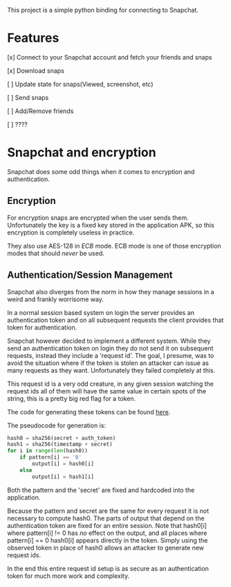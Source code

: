 This project is a simple python binding for connecting to Snapchat.

Features
=========

[x] Connect to your Snapchat account and fetch your friends and snaps

[x] Download snaps

[ ] Update state for snaps(Viewed, screenshot, etc)

[ ] Send snaps

[ ] Add/Remove friends

[ ] ????

Snapchat and encryption
=======================

Snapchat does some odd things when it comes to encryption and authentication.

Encryption
-----------------------

For encryption snaps are encrypted when the user sends them.
Unfortunately the key is a fixed key stored in the application APK,
so this encryption is completely useless in practice.

They also use AES-128 in _ECB_ mode. ECB mode is one of those encryption modes
that should _never_ be used.


Authentication/Session Management
---------------------------------

Snapchat also diverges from the norm in how they manage sessions in a weird and frankly worrisome way.

In a normal session based system on login the server provides an authentication token and on all subsequent requests
the client provides that token for authentication.

Snapchat however decided to implement a different system. While they send an authentication token on login they do not send it on
subsequent requests, instead they include a 'request id'. The goal, I presume, was to avoid the situation where if the token is stolen
an attacker can issue as many requests as they want. Unfortunately they failed completely at this.

This request id is a very odd creature, in any given session watching the request ids all of them will have the same value in certain
spots of the string, this is a pretty big red flag for a token.

The code for generating these tokens can be found [here](snapchat/util.py).

The pseudocode for generation is:

```Python
hash0 = sha256(secret + auth_token)
hash1 = sha256(timestamp + secret)
for i in range(len(hash0))
	if pattern[i] == '0'
		output[i] = hash0[i]
	else
		output[i] = hash1[i]
```

Both the pattern and the 'secret' are fixed and hardcoded into the application.

Because the pattern and secret are the same for every request it is not necessary to compute hash0. 
The parts of output that depend on the authentication token are fixed for an entire session.
Note that hash0[i] where pattern[i] != 0 has _no_ effect on the output, and all places where pattern[i] == 0 hash0[i] appears directly in the token.
Simply using the observed token in place of hash0 allows an attacker to generate new request ids.

In the end this entire request id setup is as secure as an authentication token for much more work and complexity.
